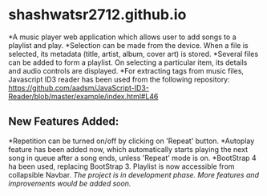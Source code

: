 # shashwatsr2712.github.io
*A music player web application which allows user to add songs to a playlist and play.
*Selection can be made from the device. When a file is selected, its metadata (title, artist, album, cover art) is stored.
*Several files can be added to form a playlist. On selecting a particular item, its details and audio controls are displayed.
*For extracting tags from music files, Javascript ID3 reader has been used from the following repository: https://github.com/aadsm/JavaScript-ID3-Reader/blob/master/example/index.html#L46
## New Features Added:
*Repetition can be turned on/off by clicking on 'Repeat' button.
*Autoplay feature has been added now, which automatically starts playing the next song in queue after a song ends, unless 'Repeat' mode is on.
*BootStrap 4 ha been used, replacing BootStrap 3. Playlist is now accessible from collapsible Navbar. 
*The project is in development phase. More features and improvements would be added soon.*

